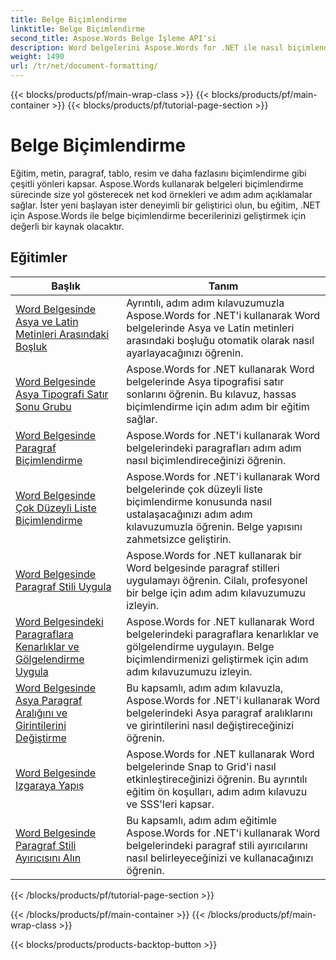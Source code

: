 ```yaml
---
title: Belge Biçimlendirme
linktitle: Belge Biçimlendirme
second_title: Aspose.Words Belge İşleme API'si
description: Word belgelerini Aspose.Words for .NET ile nasıl biçimlendireceğinizi ve biçimlendireceğinizi öğrenin. Eğitimler sizi çeşitli düzen teknikleri, stil, numaralandırma, paragraflama, yazı tipleri ve daha fazlası konusunda yönlendirecektir.
weight: 1490
url: /tr/net/document-formatting/
---
```


{{< blocks/products/pf/main-wrap-class >}}
{{< blocks/products/pf/main-container >}}
{{< blocks/products/pf/tutorial-page-section >}}

# Belge Biçimlendirme


Eğitim, metin, paragraf, tablo, resim ve daha fazlasını biçimlendirme gibi çeşitli yönleri kapsar. Aspose.Words kullanarak belgeleri biçimlendirme sürecinde size yol gösterecek net kod örnekleri ve adım adım açıklamalar sağlar. İster yeni başlayan ister deneyimli bir geliştirici olun, bu eğitim, .NET için Aspose.Words ile belge biçimlendirme becerilerinizi geliştirmek için değerli bir kaynak olacaktır.

 ## Eğitimler
| Başlık | Tanım |
| --- | --- |
| [Word Belgesinde Asya ve Latin Metinleri Arasındaki Boşluk](./space-between-asian-and-latin-text/) | Ayrıntılı, adım adım kılavuzumuzla Aspose.Words for .NET'i kullanarak Word belgelerinde Asya ve Latin metinleri arasındaki boşluğu otomatik olarak nasıl ayarlayacağınızı öğrenin. |
| [Word Belgesinde Asya Tipografi Satır Sonu Grubu](./asian-typography-line-break-group/) | Aspose.Words for .NET kullanarak Word belgelerinde Asya tipografisi satır sonlarını öğrenin. Bu kılavuz, hassas biçimlendirme için adım adım bir eğitim sağlar. |
| [Word Belgesinde Paragraf Biçimlendirme](./paragraph-formatting/) | Aspose.Words for .NET'i kullanarak Word belgelerindeki paragrafları adım adım nasıl biçimlendireceğinizi öğrenin. |
| [Word Belgesinde Çok Düzeyli Liste Biçimlendirme](./multilevel-list-formatting/) | Aspose.Words for .NET'i kullanarak Word belgelerinde çok düzeyli liste biçimlendirme konusunda nasıl ustalaşacağınızı adım adım kılavuzumuzla öğrenin. Belge yapısını zahmetsizce geliştirin. |
| [Word Belgesinde Paragraf Stili Uygula](./apply-paragraph-style/) | Aspose.Words for .NET kullanarak bir Word belgesinde paragraf stilleri uygulamayı öğrenin. Cilalı, profesyonel bir belge için adım adım kılavuzumuzu izleyin. |
| [Word Belgesindeki Paragraflara Kenarlıklar ve Gölgelendirme Uygula](./apply-borders-and-shading-to-paragraph/) | Aspose.Words for .NET kullanarak Word belgelerindeki paragraflara kenarlıklar ve gölgelendirme uygulayın. Belge biçimlendirmenizi geliştirmek için adım adım kılavuzumuzu izleyin. |
| [Word Belgesinde Asya Paragraf Aralığını ve Girintilerini Değiştirme](./change-asian-paragraph-spacing-and-indents/) | Bu kapsamlı, adım adım kılavuzla, Aspose.Words for .NET'i kullanarak Word belgelerindeki Asya paragraf aralıklarını ve girintilerini nasıl değiştireceğinizi öğrenin. |
| [Word Belgesinde Izgaraya Yapış](./snap-to-grid/) | Aspose.Words for .NET kullanarak Word belgelerinde Snap to Grid'i nasıl etkinleştireceğinizi öğrenin. Bu ayrıntılı eğitim ön koşulları, adım adım kılavuzu ve SSS'leri kapsar. |
| [Word Belgesinde Paragraf Stili Ayırıcısını Alın](./get-paragraph-style-separator/) | Bu kapsamlı, adım adım eğitimle Aspose.Words for .NET'i kullanarak Word belgelerindeki paragraf stili ayırıcılarını nasıl belirleyeceğinizi ve kullanacağınızı öğrenin. |
{{< /blocks/products/pf/tutorial-page-section >}}

{{< /blocks/products/pf/main-container >}}
{{< /blocks/products/pf/main-wrap-class >}}

{{< blocks/products/products-backtop-button >}}

